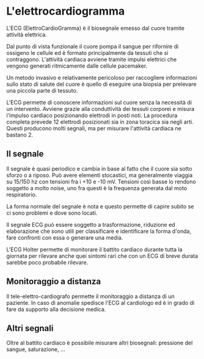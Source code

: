 # L'elettrocardiogramma

L'ECG (ElettroCardioGramma) è il biosegnale emesso dal cuore tramite attività elettrica.

Dal punto di vista funzionale il cuore pompa il sangue per rifornire di ossigeno le cellule ed è formato principalmente da tessuti che si contraggono. L'attività cardiaca avviene tramite impulsi elettrici che vengono generati ritmicamente dalle cellule pacemaker.

Un metodo invasivo e relativamente pericoloso per raccogliere informazioni sullo stato di salute del cuore è quello di eseguire una biopsia per prelevare una piccola parte di tessuto.

L'ECG permette di conoscere informazioni sul cuore senza la necessità di un intervento. Avviene grazie alla conduttività dei tessuti corporei e misura l'impulso cardiaco posizionando elettrodi in posti noti. La procedura completa prevede 12 elettrodi posizionati sia in zona toracica sia negli arti. Questi producono molti segnali, ma per misurare l'attività cardiaca ne bastano 2.

## Il segnale 

Il segnale è quasi periodico e cambia in base al fatto che il cuore sia sotto sforzo o a riposo. Può avere elementi stocastici, ma generalmente viaggia su 15/150 hz con tensioni fra i +10 e -10 mV. Tensioni così basse lo rendono soggetto a molto noise, uno fra questi è la frequenza generata dal moto respiratorio.

La forma normale del segnale è nota e questo permette di capire subito se ci sono problemi e dove sono locati.

Il segnale ECG può essere soggetto a trasformazione, riduzione ed elaborazione che sono utili per classificare e identificare la forma d'onda, fare confronti con essa o generare una media.

L'ECG Holter permette di monitorare il battito cardiaco durante tutta la giornata per rilevare anche quei sintomi rari che con un ECG di breve durata sarebbe poco probabile rilevare.

## Monitoraggio a distanza

Il tele-elettro-cardiografo permette il monitoraggio a distanza di un paziente. In caso di anomalie spedisce l'ECG al cardiologo ed è in grado di fare da supporto alla decisione medica.

## Altri segnali

Oltre al battito cardiaco è possibile misurare altri biosegnali: pressione del sangue, saturazione, ...